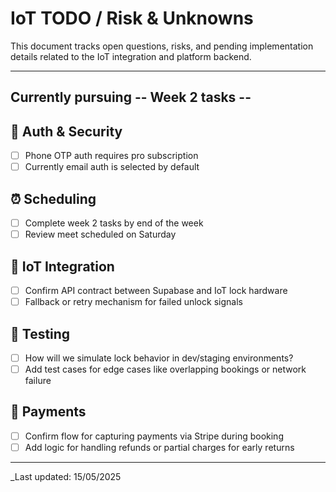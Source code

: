 # IoT TODO / Risk & Unknowns

This document tracks open questions, risks, and pending implementation details related to the IoT integration and platform backend.

---
Currently pursuing -- Week 2 tasks --
---

## 🔐 Auth & Security
- [ ] Phone OTP auth requires pro subscription
- [ ] Currently email auth is selected by default

## ⏰ Scheduling
- [ ] Complete week 2 tasks by end of the week
- [ ] Review meet scheduled on Saturday

## 🔌 IoT Integration
- [ ] Confirm API contract between Supabase and IoT lock hardware
- [ ] Fallback or retry mechanism for failed unlock signals

## 🧪 Testing
- [ ] How will we simulate lock behavior in dev/staging environments?
- [ ] Add test cases for edge cases like overlapping bookings or network failure

## 🧾 Payments
- [ ] Confirm flow for capturing payments via Stripe during booking
- [ ] Add logic for handling refunds or partial charges for early returns

---

_Last updated: 15/05/2025

